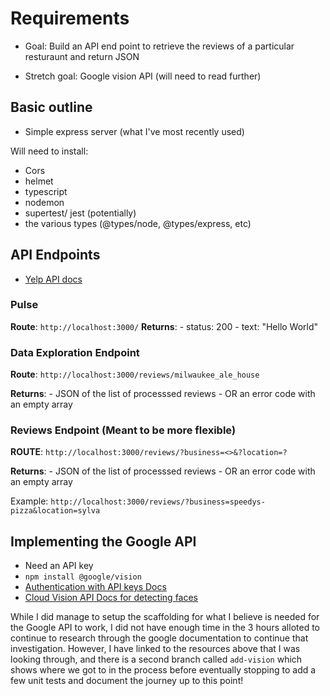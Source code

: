 # Requirements

- Goal: Build an API end point to retrieve the reviews of a particular resturaunt and return JSON

- Stretch goal: Google vision API (will need to read further)

## Basic outline

- Simple express server (what I've most recently used)

Will need to install:

- Cors
- helmet
- typescript
- nodemon
- supertest/ jest (potentially)
- the various types (@types/node, @types/express, etc)

## API Endpoints

- [Yelp API docs](https://www.yelp.com/developers/documentation/v3/business_reviews)

### Pulse

**Route**: `http://localhost:3000/`
**Returns**: - status: 200 - text: "Hello World"

### Data Exploration Endpoint

**Route**: `http://localhost:3000/reviews/milwaukee_ale_house`

**Returns**: - JSON of the list of processsed reviews - OR an error code with an empty array

### Reviews Endpoint (Meant to be more flexible)

**ROUTE**: `http://localhost:3000/reviews/?business=<>&?location=?`

**Returns**: - JSON of the list of processsed reviews - OR an error code with an empty array

Example: `http://localhost:3000/reviews/?business=speedys-pizza&location=sylva`


## Implementing the Google API

- Need an API key
- `npm install @google/vision`
- [Authentication with API keys Docs](https://cloud.google.com/docs/authentication/api-keys#gcloud)
- [Cloud Vision API Docs for detecting faces](https://cloud.google.com/vision/docs/detecting-faces)


While I did manage to setup the scaffolding for what I believe is needed for the Google API to work, I did not have enough time in the 3 hours 
alloted to continue to research through the google documentation to continue that investigation. However, I have linked to the resources above 
that I was looking through, and there is a second branch called `add-vision` which shows where we got to in the process before eventually stopping to add a few unit tests
and document the journey up to this point!